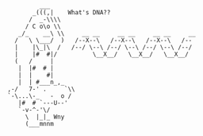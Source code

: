 ### 

```
         ___
       _(((,|    What's DNA??
      /  _-\\\\
     / C o\o \\
   _/_    __\ \\     __ __     __ __     __ __     __
  /   \ \___/  )   /--X--\   /--X--\   /--X--\   /--
  |    |\_|\  /   /--/ \--\ /--/ \--\ /--/ \--\ /--/
  |    |#  #|/          \__X__/   \__X__/   \__X__/
  (   /     |
   |  |#  # |
   |  |    #|
   |  | #___n_,_
,-/   7-' .     `\\
`-\...\-_   -  o /
   |#  # `---U--'
   `-v-^-'\/
     \  |_|_ Wny
     (___mnnm
```

<!--
**amarjandu/amarjandu** is a ✨ _special_ ✨ repository because its `README.md` (this file) appears on your GitHub profile.

Here are some ideas to get you started:

- 🔭 I’m currently working on ... 
- 🌱 I’m currently learning ...
- 👯 I’m looking to collaborate on ...
- 🤔 I’m looking for help with ...
- 💬 Ask me about ...
- 📫 How to reach me: ...
- 😄 Pronouns: ...
- ⚡ Fun fact: ...
-->
